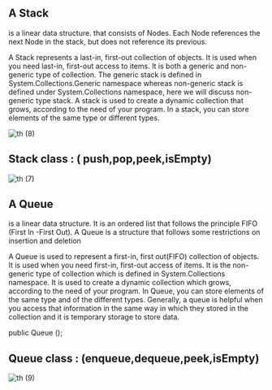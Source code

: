 ## A Stack
 is a linear data structure. that consists of Nodes. Each Node references the next Node in the stack, but does not reference its previous.

 A Stack represents a last-in, first-out collection of objects. It is used when you need last-in, first-out access to items. It is both a generic and non-generic type of collection. The generic stack is defined in System.Collections.Generic namespace whereas non-generic stack is defined under System.Collections namespace, here we will discuss non-generic type stack. A stack is used to create a dynamic collection that grows, according to the need of your program. In a stack, you can store elements of the same type or different types. 


![th (8)](https://user-images.githubusercontent.com/98957434/162055429-9cf70e73-2992-40f1-ab5a-73d4db82c41d.jpg)

## Stack class : ( push,pop,peek,isEmpty)

![th (7)](https://user-images.githubusercontent.com/98957434/162055590-17f5c99a-a240-4f5c-836a-652a145901ba.jpg)



## A Queue 
is a linear data structure. It is an ordered list that follows the principle FIFO (First In -First Out). A Queue is a structure that follows some restrictions on insertion and deletion

A Queue is used to represent a first-in, first out(FIFO) collection of objects. It is used when you need first-in, first-out access of items. It is the non-generic type of collection which is defined in System.Collections namespace. It is used to create a dynamic collection which grows, according to the need of your program. In Queue, you can store elements of the same type and of the different types. Generally, a queue is helpful when you access that information in the same way in which they stored in the collection and it is temporary storage to store data.


public Queue ();

## Queue class : (enqueue,dequeue,peek,isEmpty)

![th (9)](https://user-images.githubusercontent.com/98957434/162055197-6636ba55-94b7-4396-981c-4462853aa420.jpg)
